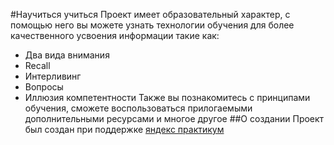 #Научиться учиться
Проект имеет образовательный характер, с помощью него вы можете узнать технологии обучения  для более качественного усвоения информации такие как:
* Два вида внимания
* Recall
* Интерливинг
* Вопросы
* Иллюзия компетентности
Также вы познакомитесь с принципами обучения, сможете воспользоваться прилогаемыми дополнительными ресурсами и многое другое 
##О создании 
Проект был создан при поддержке [яндекс практикум](https://practicum.yandex.ru/)
